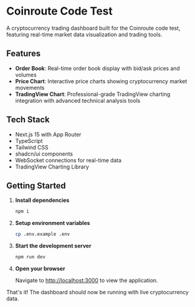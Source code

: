 # Coinroute Code Test

A cryptocurrency trading dashboard built for the Coinroute code test, featuring real-time market data visualization and trading tools.

## Features

- **Order Book**: Real-time order book display with bid/ask prices and volumes
- **Price Chart**: Interactive price charts showing cryptocurrency market movements  
- **TradingView Chart**: Professional-grade TradingView charting integration with advanced technical analysis tools

## Tech Stack

- Next.js 15 with App Router
- TypeScript
- Tailwind CSS
- shadcn/ui components
- WebSocket connections for real-time data
- TradingView Charting Library

## Getting Started

1. **Install dependencies**
   ```bash
   npm i
   ```

2. **Setup environment variables**
   ```bash
   cp .env.example .env
   ```

3. **Start the development server**
   ```bash
   npm run dev
   ```

4. **Open your browser**
   
   Navigate to [http://localhost:3000](http://localhost:3000) to view the application.

That's it! The dashboard should now be running with live cryptocurrency data.
